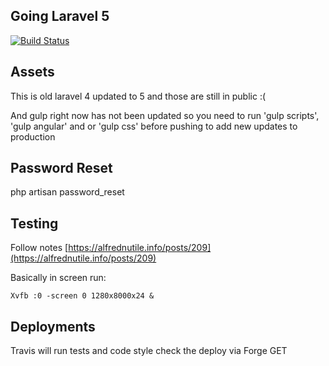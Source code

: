## Going Laravel 5

[![Build Status](https://travis-ci.org/alnutile/alsblog5.svg?branch=mainline)](https://travis-ci.org/alnutile/alsblog5)


## Assets

This is old laravel 4 updated to 5 and those are still in public :(

And gulp right now has not been updated so you need to run 'gulp scripts', 'gulp angular' and or 'gulp css' before pushing to add new updates to production

## Password Reset

php artisan password_reset

## Testing

Follow notes [https://alfrednutile.info/posts/209](https://alfrednutile.info/posts/209)

Basically in screen run:

```
Xvfb :0 -screen 0 1280x8000x24 &
```

## Deployments

Travis will run tests and code style check the deploy via Forge GET
